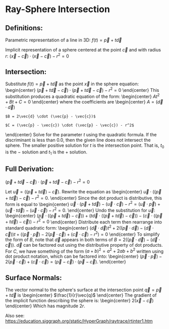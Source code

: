 # Ray-Sphere Intersection

## Definitions: 
Parametric representation of a line in 3D: $f(t) = \vec{p} + t\vec{d}$ 

Implicit representation of a sphere centered at the point $\vec{c}$ and with radius $r$: $(\vec{x} - \vec{c}) \cdot (\vec{x} - \vec{c}) - r^2 = 0$

## Intersection:
Substitute $f(t) = \vec{p} + t\vec{d}$ as the point $\vec{x}$ in the sphere equation: 
\begin{center}
    $(\vec{p} + t\vec{d} - \vec{c}) \cdot (\vec{p} + t\vec{d} - \vec{c}) - r^2 = 0$
\end{center}
This substitution produces a quadratic equation of the form:
\begin{center}
    $At^2 + Bt + C = 0$
\end{center} 
where the coefficients are 
\begin{center}
    $A = (\vec{d} \cdot \vec{d})$

    $B = 2\vec{d} \cdot (\vec{p} - \vec{c})$

    $C = (\vec{p} - \vec{c}) \cdot (\vec{p} - \vec{c}) - r^2$
\end{center} 
Solve for the parameter $t$ using the quadratic formula. 
If the discriminant is less than $0.0$, then the given line does not intersect the sphere. The smaller positive solution for $t$ is the intersection point. That is,
$t_0$ is the $-$ solution and $t_1$ is the $+$ solution. 

## Full Derivation: 
$(\vec{p} + t\vec{d} - \vec{c}) \cdot (\vec{p} + t\vec{d} - \vec{c}) - r^2 = 0$

Let $\vec{u} = ((\vec{p} + t\vec{d}) - \vec{c})$. Rewrite the equation as 
\begin{center}
    $\vec{u} \cdot ((\vec{p} + t\vec{d}) - \vec{c}) - r^2 = 0$. 
\end{center}
Since the dot product is distributive, this form is equal to 
\begin{center}
    $\vec{u} \cdot (\vec{p} + t\vec{d}) - (\vec{u} \cdot \vec{c}) - r^2 = (\vec{u} \cdot \vec{p}) + (\vec{u} \cdot t\vec{d}) - (\vec{u} \cdot \vec{c}) - r^2 = 0$.
\end{center}
Undo the substitution for $\vec{u}$:
\begin{center}
    $(\vec{p} \cdot ((\vec{p} + t\vec{d}) - \vec{c})) + (t\vec{d} \cdot ((\vec{p} + t\vec{d}) - \vec{c})) - (\vec{c} \cdot ((\vec{p} + t\vec{d}) - \vec{c})) - r^2 = 0$
\end{center}
Distribute each term then rearrange into standard quadratic form: 
\begin{center}
    $(\vec{d} \cdot \vec{d})t^2 + 2((\vec{p} \cdot \vec{d}) - (\vec{d} \cdot \vec{c}))t + ((\vec{p} \cdot \vec{p}) - 2(\vec{p} \cdot \vec{c}) + (\vec{c} \cdot \vec{c}) - r^2) = 0$
\end{center}
To simplify the form of $B$, note that $\vec{d}$ appears in both terms of $B = 2((\vec{p} \cdot \vec{d}) - (\vec{d} \cdot \vec{c}))$.
$\vec{d}$ can be factored out using the distributive property of dot products. For $C$, we have something
of the form $(a+b)^2 = a^2 + 2ab + b^2$ written using dot product notation, which can be factored into:
\begin{center}
    $(\vec{p} \cdot \vec{p}) - 2(\vec{p} \cdot \vec{c}) + (\vec{c} \cdot \vec{c}) = (\vec{p} - \vec{c}) \cdot (\vec{p} - \vec{c})$.
\end{center}

## Surface Normals:
The vector normal to the sphere's surface at the intersection point $\vec{q} = \vec{p} + t\vec{d}$ is 
\begin{center}
    $\frac{1}{r}\vec{q}$
\end{center}
The gradient of the implicit function describing the sphere is:
\begin{center}
    $2(\vec{x} - \vec{c})$
\end{center}
Which has magnitude $2r$.
 
Also see: https://education.siggraph.org/static/HyperGraph/raytrace/rtinter1.htm
